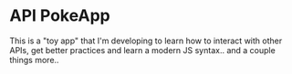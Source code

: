 # API PokeApp
This is a "toy app" that I'm developing to learn how to interact with other APIs, get better practices and learn a modern JS syntax.. and a couple things more..